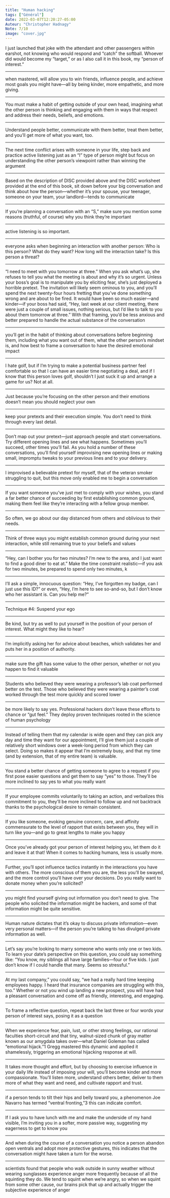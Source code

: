 ```yaml
---
title: "Human hacking"
tags: ["Général"]
date: 2022-03-07T12:20:27-05:00
Auteur: "Christopher Hadnagy"
Note: 7/10
image: "cover.jpg"
---
```



 

I just launched that joke with the attendant and other passengers within earshot, not knowing who would respond and “catch” the softball. Whoever did would become my “target,” or as I also call it in this book, my “person of interest.”

*****

when mastered, will allow you to win friends, influence people, and achieve most goals you might have—all by being kinder, more empathetic, and more giving.

*****

You must make a habit of getting outside of your own head, imagining what the other person is thinking and engaging with them in ways that respect and address their needs, beliefs, and emotions.

*****

Understand people better, communicate with them better, treat them better, and you’ll get more of what you want, too.

*****

The next time conflict arises with someone in your life, step back and practice active listening just as an “I” type of person might but focus on understanding the other person’s viewpoint rather than winning the argument

*****

Based on the description of DISC provided above and the DISC worksheet provided at the end of this book, sit down before your big conversation and think about how the person—whether it’s your spouse, your teenager, someone on your team, your landlord—tends to communicate

*****

If you’re planning a conversation with an “S,” make sure you mention some reasons (truthful, of course) why you think they’re important

*****

active listening is so important.

*****

everyone asks when beginning an interaction with another person: Who is this person? What do they want? How long will the interaction take? Is this person a threat?

*****

“I need to meet with you tomorrow at three.” When you ask what’s up, she refuses to tell you what the meeting is about and why it’s so urgent. Unless your boss’s goal is to manipulate you by eliciting fear, she’s just deployed a horrible pretext. The invitation will likely seem ominous to you, and you’ll spend the next twenty-four hours fretting that you’ve done something wrong and are about to be fired. It would have been so much easier—and kinder—if your boss had said, “Hey, last week at our client meeting, there were just a couple of small issues, nothing serious, but I’d like to talk to you about them tomorrow at three.” With that framing, you’d be less anxious and better prepared to handle the actual substance of the conversation

*****

you’ll get in the habit of thinking about conversations before beginning them, including what you want out of them, what the other person’s mindset is, and how best to frame a conversation to have the desired emotional impact

*****

I hate golf, but if I’m trying to make a potential business partner feel comfortable so that I can have an easier time negotiating a deal, and if I know that this person loves golf, shouldn’t I just suck it up and arrange a game for us? Not at all.

*****

Just because you’re focusing on the other person and their emotions doesn’t mean you should neglect your own

*****

keep your pretexts and their execution simple. You don’t need to think through every last detail.

*****

Don’t map out your pretext—just approach people and start conversations. Try different opening lines and see what happens. Sometimes you’ll succeed, other times you’ll fail. As you hold a number of these conversations, you’ll find yourself improvising new opening lines or making small, impromptu tweaks to your previous lines and to your delivery.

*****

I improvised a believable pretext for myself, that of the veteran smoker struggling to quit, but this move only enabled me to begin a conversation

*****

If you want someone you’ve just met to comply with your wishes, you stand a far better chance of succeeding by first establishing common ground, making them feel like they’re interacting with a fellow group member.

*****

So often, we go about our day distanced from others and oblivious to their needs.

*****

Think of three ways you might establish common ground during your next interaction, while still remaining true to your beliefs and values

*****

“Hey, can I bother you for two minutes? I’m new to the area, and I just want to find a good diner to eat at.” Make the time constraint realistic—if you ask for two minutes, be prepared to spend only two minutes, k

*****

I’ll ask a simple, innocuous question: “Hey, I’ve forgotten my badge, can I just use this ID?” or even, “Hey, I’m here to see so-and-so, but I don’t know who her assistant is. Can you help me?”

*****

Technique #4: Suspend your ego

*****

Be kind, but try as well to put yourself in the position of your person of interest. What might they like to hear?

*****

I’m implicitly asking her for advice about beaches, which validates her and puts her in a position of authority.

*****

make sure the gift has some value to the other person, whether or not you happen to find it valuable

*****

Students who believed they were wearing a professor’s lab coat performed better on the test. Those who believed they were wearing a painter’s coat worked through the test more quickly and scored lower

*****

be more likely to say yes. Professional hackers don’t leave these efforts to chance or “gut feel.” They deploy proven techniques rooted in the science of human psychology

*****

Instead of telling them that my calendar is wide open and they can pick any day and time they want for our appointment, I’ll give them just a couple of relatively short windows over a week-long period from which they can select. Doing so makes it appear that I’m extremely busy, and that my time (and by extension, that of my entire team) is valuable.

*****

You stand a better chance of getting someone to agree to a request if you first pose easier questions and get them to say “yes” to those. They’ll be more inclined to say yes to what you really want

*****

If your employee commits voluntarily to taking an action, and verbalizes this commitment to you, they’ll be more inclined to follow up and not backtrack thanks to the psychological desire to remain consistent.

*****

If you like someone, evoking genuine concern, care, and affinity commensurate to the level of rapport that exists between you, they will in turn like you—and go to great lengths to make you happy

*****

Once you’ve already got your person of interest helping you, let them do it and leave it at that! When it comes to hacking humans, less is usually more.

*****

Further, you’ll spot influence tactics instantly in the interactions you have with others. The more conscious of them you are, the less you’ll be swayed, and the more control you’ll have over your decisions. Do you really want to donate money when you’re solicited?

*****

you might find yourself giving out information you don’t need to give. The people who solicited the information might be hackers, and some of that information might be quite sensitive.

*****

Human nature dictates that it’s okay to discuss private information—even very personal matters—if the person you’re talking to has divulged private information as well.

*****

Let’s say you’re looking to marry someone who wants only one or two kids. To learn your date’s perspective on this question, you could say something like: “You know, my siblings all have large families—four or five kids. I just don’t know if I could handle that many. Seems so stressful.”

*****

At my last company,” you could say, “we had a really hard time keeping employees happy. I heard that insurance companies are struggling with this, too.” Whether or not you wind up landing a new prospect, you will have had a pleasant conversation and come off as friendly, interesting, and engaging.

*****

To frame a reflective question, repeat back the last three or four words your person of interest says, posing it as a question

*****

When we experience fear, pain, lust, or other strong feelings, our rational faculties short-circuit and that tiny, walnut-sized chunk of gray matter known as our amygdala takes over—what Daniel Goleman has called “emotional hijack.”1 Gregg mastered this dynamic and applied it shamelessly, triggering an emotional hijacking response at will.

*****

It takes more thought and effort, but by choosing to exercise influence in your daily life instead of imposing your will, you’ll become kinder and more compassionate. You’ll listen more, understand others better, deliver to them more of what they want and need, and cultivate rapport and trust.

*****

if a person tends to tilt their hips and belly toward you, a phenomenon Joe Navarro has termed “ventral fronting,”3 this can indicate comfort.

*****

If I ask you to have lunch with me and make the underside of my hand visible, I’m inviting you in a softer, more passive way, suggesting my eagerness to get to know you

*****

And when during the course of a conversation you notice a person abandon open ventrals and adopt more protective gestures, this indicates that the conversation might have taken a turn for the worse.

*****

scientists found that people who walk outside in sunny weather without wearing sunglasses experience anger more frequently because of all the squinting they do. We tend to squint when we’re angry, so when we squint from some other cause, our brains pick that up and actually trigger the subjective experience of anger
